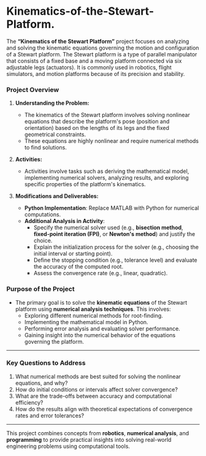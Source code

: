 # Kinematics-of-the-Stewart-Platform.

The **“Kinematics of the Stewart Platform”** project focuses on analyzing and solving the kinematic equations governing the motion and configuration of a Stewart platform. The Stewart platform is a type of parallel manipulator that consists of a fixed base and a moving platform connected via six adjustable legs (actuators). It is commonly used in robotics, flight simulators, and motion platforms because of its precision and stability.

### **Project Overview**
1. **Understanding the Problem:**
   - The kinematics of the Stewart platform involves solving nonlinear equations that describe the platform's pose (position and orientation) based on the lengths of its legs and the fixed geometrical constraints.
   - These equations are highly nonlinear and require numerical methods to find solutions.

2. **Activities:**
   - Activities involve tasks such as deriving the mathematical model, implementing numerical solvers, analyzing results, and exploring specific properties of the platform's kinematics.

3. **Modifications and Deliverables:**
   - **Python Implementation**: Replace MATLAB with Python for numerical computations.
   - **Additional Analysis in Activity**:
     - Specify the numerical solver used (e.g., **bisection method**, **fixed-point iteration (FPI)**, or **Newton's method**) and justify the choice.
     - Explain the initialization process for the solver (e.g., choosing the initial interval or starting point).
     - Define the stopping condition (e.g., tolerance level) and evaluate the accuracy of the computed root.
     - Assess the convergence rate (e.g., linear, quadratic).

### **Purpose of the Project**
- The primary goal is to solve the **kinematic equations** of the Stewart platform using **numerical analysis techniques**. This involves:
  - Exploring different numerical methods for root-finding.
  - Implementing the mathematical model in Python.
  - Performing error analysis and evaluating solver performance.
  - Gaining insight into the numerical behavior of the equations governing the platform.

---

### **Key Questions to Address**
1. What numerical methods are best suited for solving the nonlinear equations, and why?  
2. How do initial conditions or intervals affect solver convergence?  
3. What are the trade-offs between accuracy and computational efficiency?  
4. How do the results align with theoretical expectations of convergence rates and error tolerances?

---

This project combines concepts from **robotics**, **numerical analysis**, and **programming** to provide practical insights into solving real-world engineering problems using computational tools.
